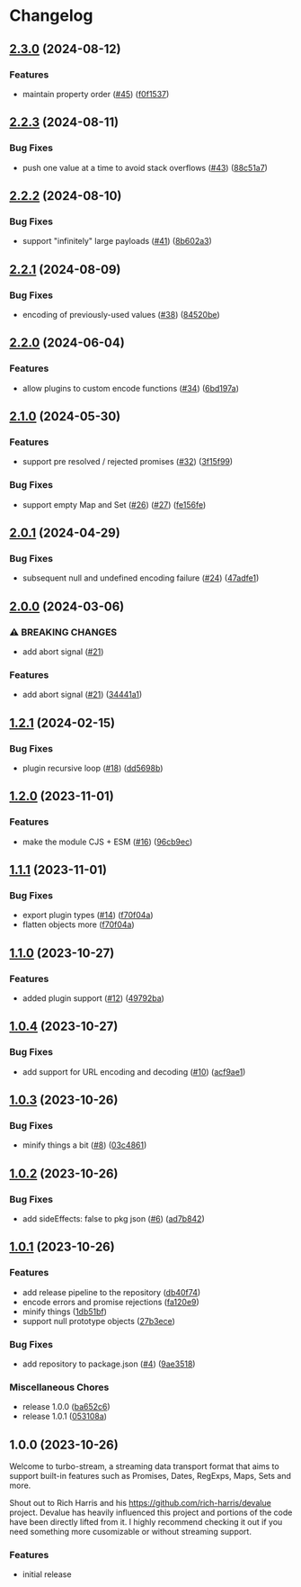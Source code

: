 # Changelog

## [2.3.0](https://github.com/jacob-ebey/turbo-stream/compare/v2.2.3...v2.3.0) (2024-08-12)


### Features

* maintain property order ([#45](https://github.com/jacob-ebey/turbo-stream/issues/45)) ([f0f1537](https://github.com/jacob-ebey/turbo-stream/commit/f0f1537315bd25793ad8ebc749e95c7ad2dd1fa4))

## [2.2.3](https://github.com/jacob-ebey/turbo-stream/compare/v2.2.2...v2.2.3) (2024-08-11)


### Bug Fixes

* push one value at a time to avoid stack overflows ([#43](https://github.com/jacob-ebey/turbo-stream/issues/43)) ([88c51a7](https://github.com/jacob-ebey/turbo-stream/commit/88c51a7f4a1803c12570bf325fdfc8ec9578e3f5))

## [2.2.2](https://github.com/jacob-ebey/turbo-stream/compare/v2.2.1...v2.2.2) (2024-08-10)


### Bug Fixes

* support "infinitely" large payloads ([#41](https://github.com/jacob-ebey/turbo-stream/issues/41)) ([8b602a3](https://github.com/jacob-ebey/turbo-stream/commit/8b602a33f15a914bba833123a32fcc6001ce846a))

## [2.2.1](https://github.com/jacob-ebey/turbo-stream/compare/v2.2.0...v2.2.1) (2024-08-09)


### Bug Fixes

* encoding of previously-used values ([#38](https://github.com/jacob-ebey/turbo-stream/issues/38)) ([84520be](https://github.com/jacob-ebey/turbo-stream/commit/84520be9a84223ee74dc49e32f3c5fe047c5eb78))

## [2.2.0](https://github.com/jacob-ebey/turbo-stream/compare/v2.1.0...v2.2.0) (2024-06-04)


### Features

* allow plugins to custom encode functions ([#34](https://github.com/jacob-ebey/turbo-stream/issues/34)) ([6bd197a](https://github.com/jacob-ebey/turbo-stream/commit/6bd197a258fa188c8ea4f8232531bf10f56c5d8d))

## [2.1.0](https://github.com/jacob-ebey/turbo-stream/compare/v2.0.1...v2.1.0) (2024-05-30)


### Features

* support pre resolved / rejected promises ([#32](https://github.com/jacob-ebey/turbo-stream/issues/32)) ([3f15f99](https://github.com/jacob-ebey/turbo-stream/commit/3f15f9917222878b8b8df6bcc687e2d2d63ccfd2))


### Bug Fixes

* support empty Map and Set ([#26](https://github.com/jacob-ebey/turbo-stream/issues/26)) ([#27](https://github.com/jacob-ebey/turbo-stream/issues/27)) ([fe156fe](https://github.com/jacob-ebey/turbo-stream/commit/fe156fe61612d968abe60448f0882e1490354278))

## [2.0.1](https://github.com/jacob-ebey/turbo-stream/compare/v2.0.0...v2.0.1) (2024-04-29)


### Bug Fixes

* subsequent null and undefined encoding failure ([#24](https://github.com/jacob-ebey/turbo-stream/issues/24)) ([47adfe1](https://github.com/jacob-ebey/turbo-stream/commit/47adfe1ad73b0486045bec338cc7405605bf645f))

## [2.0.0](https://github.com/jacob-ebey/turbo-stream/compare/v1.2.1...v2.0.0) (2024-03-06)


### ⚠ BREAKING CHANGES

* add abort signal ([#21](https://github.com/jacob-ebey/turbo-stream/issues/21))

### Features

* add abort signal ([#21](https://github.com/jacob-ebey/turbo-stream/issues/21)) ([34441a1](https://github.com/jacob-ebey/turbo-stream/commit/34441a1f6c405e9e27f3538764e45072e06fd6bf))

## [1.2.1](https://github.com/jacob-ebey/turbo-stream/compare/v1.2.0...v1.2.1) (2024-02-15)


### Bug Fixes

* plugin recursive loop ([#18](https://github.com/jacob-ebey/turbo-stream/issues/18)) ([dd5698b](https://github.com/jacob-ebey/turbo-stream/pull/18/commits/dd5698b15250a14cfd503d7948e26d562d7933d0))

## [1.2.0](https://github.com/jacob-ebey/turbo-stream/compare/v1.1.1...v1.2.0) (2023-11-01)


### Features

* make the module CJS + ESM ([#16](https://github.com/jacob-ebey/turbo-stream/issues/16)) ([96cb9ec](https://github.com/jacob-ebey/turbo-stream/commit/96cb9ec95a9ad62deda9117a22edf73db4408359))

## [1.1.1](https://github.com/jacob-ebey/turbo-stream/compare/v1.1.0...v1.1.1) (2023-11-01)


### Bug Fixes

* export plugin types ([#14](https://github.com/jacob-ebey/turbo-stream/issues/14)) ([f70f04a](https://github.com/jacob-ebey/turbo-stream/commit/f70f04a51e0296b70589469fdb20a1415cf00923))
* flatten objects more ([f70f04a](https://github.com/jacob-ebey/turbo-stream/commit/f70f04a51e0296b70589469fdb20a1415cf00923))

## [1.1.0](https://github.com/jacob-ebey/turbo-stream/compare/v1.0.4...v1.1.0) (2023-10-27)


### Features

* added plugin support ([#12](https://github.com/jacob-ebey/turbo-stream/issues/12)) ([49792ba](https://github.com/jacob-ebey/turbo-stream/commit/49792ba6161128f9f93bdc4237e9a0a59da1b5dd))

## [1.0.4](https://github.com/jacob-ebey/turbo-stream/compare/v1.0.3...v1.0.4) (2023-10-27)


### Bug Fixes

* add support for URL encoding and decoding ([#10](https://github.com/jacob-ebey/turbo-stream/issues/10)) ([acf9ae1](https://github.com/jacob-ebey/turbo-stream/commit/acf9ae1a2274a9289b4cf8962a9909e22abfbbe7))

## [1.0.3](https://github.com/jacob-ebey/turbo-stream/compare/v1.0.2...v1.0.3) (2023-10-26)


### Bug Fixes

* minify things a bit ([#8](https://github.com/jacob-ebey/turbo-stream/issues/8)) ([03c4861](https://github.com/jacob-ebey/turbo-stream/commit/03c4861c5713e26a5641cdd2d6db888711d3f963))

## [1.0.2](https://github.com/jacob-ebey/turbo-stream/compare/v1.0.1...v1.0.2) (2023-10-26)


### Bug Fixes

* add sideEffects: false to pkg json ([#6](https://github.com/jacob-ebey/turbo-stream/issues/6)) ([ad7b842](https://github.com/jacob-ebey/turbo-stream/commit/ad7b842fcfef7e002fec5e42124b48eeeb8113cf))

## [1.0.1](https://github.com/jacob-ebey/turbo-stream/compare/v1.0.0...v1.0.1) (2023-10-26)


### Features

* add release pipeline to the repository ([db40f74](https://github.com/jacob-ebey/turbo-stream/commit/db40f74585a5c412dbefbe97cda725b6718bb502))
* encode errors and promise rejections ([fa120e9](https://github.com/jacob-ebey/turbo-stream/commit/fa120e9e4f6828b5ff3ad909064d2ae43e95f32a))
* minify things ([1db51bf](https://github.com/jacob-ebey/turbo-stream/commit/1db51bf8ecf3e854fd5b49b1afe44627a965bdac))
* support null prototype objects ([27b3ece](https://github.com/jacob-ebey/turbo-stream/commit/27b3ece14d8f58c56b44a187851848f716de3876))


### Bug Fixes

* add repository to package.json ([#4](https://github.com/jacob-ebey/turbo-stream/issues/4)) ([9ae3518](https://github.com/jacob-ebey/turbo-stream/commit/9ae35180da01025e6dbaf1d3e16d1c10cc9ab043))


### Miscellaneous Chores

* release 1.0.0 ([ba652c6](https://github.com/jacob-ebey/turbo-stream/commit/ba652c6d91fdaa1c3cbc1c06800703c308fe77a4))
* release 1.0.1 ([053108a](https://github.com/jacob-ebey/turbo-stream/commit/053108a6e02f1263b0c580f572c082758451a9f9))

## 1.0.0 (2023-10-26)

Welcome to turbo-stream, a streaming data transport format that aims to support built-in features such as Promises, Dates, RegExps, Maps, Sets and more.

Shout out to Rich Harris and his https://github.com/rich-harris/devalue project. Devalue has heavily influenced this project and portions
of the code have been directly lifted from it. I highly recommend checking it out if you need something more cusomizable or without streaming support.

### Features

* initial release
